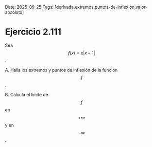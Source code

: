 Date: 2025-09-25
Tags: [derivada,extremos,puntos-de-inflexión,valor-absoluto]

# Ejercicio 2.111

 
Sea  $$ f ( x ) = x|x - 1|$$  .

A.    Halla los extremos y puntos de inflexión de la función  $$ f$$  .

B.    Calcula el límite de  $$ f$$   en  $$ +  \infty$$   y en  $$ -  \infty$$  .

